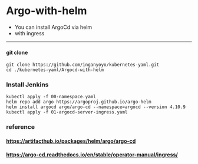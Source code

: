 # Argo-with-helm

- You can install ArgoCd via helm
- with ingress

---

#### git clone

```
git clone https://github.com/inganyoyo/kubernetes-yaml.git
cd ./kubernetes-yaml/Argocd-with-helm
```

### Install Jenkins

```
kubectl apply -f 00-namespace.yaml
helm repo add argo https://argoproj.github.io/argo-helm
helm install argocd argo/argo-cd --namespace=argocd --version 4.10.9
kubectl apply -f 01-argocd-server-ingress.yaml
```

### reference
#### https://artifacthub.io/packages/helm/argo/argo-cd
#### https://argo-cd.readthedocs.io/en/stable/operator-manual/ingress/